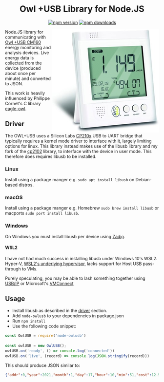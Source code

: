<span align="center">

# Owl +USB Library for Node.JS

<a href="https://www.npmjs.com/package/node-owlusb"><img title="npm version" src="https://badgen.net/npm/v/node-owlusb" ></a>
<a href="https://www.npmjs.com/package/node-owlusb"><img title="npm downloads" src="https://badgen.net/npm/dt/node-owlusb" ></a>

</span>

<img src="https://github.com/simonarnell/node-owlusb/blob/resources/owl.jpg" align="right" alt="owl">

Node.JS library for communicating with [Owl +USB CM160](https://www.theowl.com/index.php/energy-monitors/standalone-monitors/owl-usb/) energy monitoring and analysis devices. Live energy data is collected from the device (produced about once per minute) and converted to JSON.

This work is heavily influenced by Philippe Cornet's C library [eagle-owl](https://github.com/cornetp/eagle-owl).

## Driver

The OWL+USB uses a Silicon Labs [CP210x](https://www.silabs.com/interface/usb-bridges/classic/device.cp2102) USB to UART bridge that typically requires a kernel mode driver to interface with it, largely limiting options for linux. This library instead makes use of the libusb library and my fork of the [cp2102](https://github.com/simonarnell/cp2102) library, to interface with the device in user mode. This therefore does requires libusb to be installed.

### Linux

Install using a package manger e.g. `sudo apt install libusb` on Debian-based distros.

### macOS

Install using a package manger e.g. Homebrew `sudo brew install libusb` or macports `sudo port install libusb`.

### Windows 

On Windows you must install libusb per device using [Zadig](https://zadig.akeo.ie/).

#### WSL2

I have not had much success in installing libusb under Windows 10's WSL2. Hyper-V, [WSL2's underlying hypervisor](https://docs.microsoft.com/en-us/windows/wsl/wsl2-faq), lacks support for Host USB pass-through to VMs.

Purely speculating, you may be able to lash something together using [USB/IP](http://usbip.sourceforge.net) or Microsoft's [VMConnect](https://docs.microsoft.com/en-us/windows-server/virtualization/hyper-v/learn-more/hyper-v-virtual-machine-connect)

## Usage

- Install libusb as described in the [driver](#driver) section.
- Add `node-owlusb` to your dependencies in package.json
- Run `npm install` 
- Use the following code snippet:
```javascript
const OwlUSB = require('node-owlusb')

const owlUSB = new OwlUSB();
owlUSB.on('ready', () => console.log('connected'))
owlUSB.on('live', (record) => console.log(JSON.stringify(record)))
```

This should produce JSON similar to:
```json
{"addr":0,"year":2021,"month":1,"day":17,"hour":10,"min":51,"cost":12.50,"amps":1.899,"watts":435,"ah":0.03,"wh":7.25,"isLiveData":true}
```
